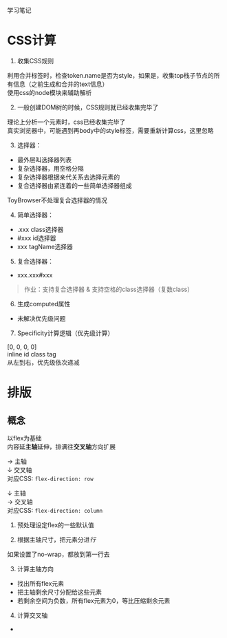 学习笔记

# CSS计算
1. 收集CSS规则  
  
  利用合并标签时，检查token.name是否为style，如果是，收集top栈子节点的所有信息（之前生成和合并的text信息）  
  使用css的node模块来辅助解析  

2. 一般创建DOM树的时候，CSS规则就已经收集完毕了  
  
  理论上分析一个元素时，css已经收集完毕了  
  真实浏览器中，可能遇到再body中的style标签，需要重新计算css，这里忽略  

3. 选择器：
  - 最外层叫选择器列表
  - 复杂选择器，用空格分隔
  - 复杂选择器根据亲代关系去选择元素的
  - 复合选择器由紧连着的一些简单选择器组成  

  ToyBrowser不处理复合选择器的情况

4. 简单选择器：
  - .xxx class选择器
  - #xxx id选择器
  - xxx  tagName选择器

5. 复合选择器：
  - xxx.xxx#xxx

> 作业：支持复合选择器 & 支持空格的class选择器（复数class）

6. 生成computed属性  
  - 未解决优先级问题  

7. Specificity计算逻辑（优先级计算）

  [0,     0,  0,    0]  
  inline  id  class tag  
  从左到右，优先级依次递减  

# 排版

## 概念
以flex为基础  
内容延**主轴**延伸，排满往**交叉轴**方向扩展  

→ 主轴  
↓ 交叉轴  
对应CSS: `flex-direction: row`  

↓ 主轴  
→ 交叉轴  
对应CSS: `flex-direction: column`


1. 预处理设定flex的一些默认值

2. 根据主轴尺寸，把元素分进*行*  
  
  如果设置了no-wrap，都放到第一行去

3. 计算主轴方向  
  - 找出所有flex元素  
  - 把主轴剩余尺寸分配给这些元素  
  - 若剩余空间为负数，所有flex元素为0，等比压缩剩余元素  

4. 计算交叉轴  
  - 